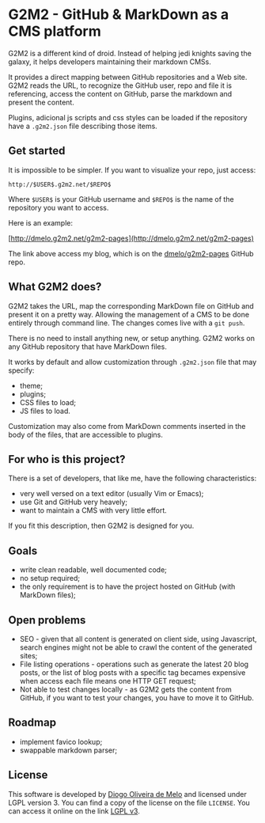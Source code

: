 # G2M2 - GitHub & MarkDown as a CMS platform

G2M2 is a different kind of droid. Instead of helping jedi knights saving the
galaxy, it helps developers maintaining their markdown CMSs.

It provides a direct mapping between GitHub repositories and a Web site. G2M2
reads the URL, to recognize the GitHub user, repo and file it is referencing,
access the content on GitHub, parse the markdown and present the content.

Plugins, adicional js scripts and css styles can be loaded if the repository
have a `.g2m2.json` file describing those items.

## Get started

It is impossible to be simpler. If you want to visualize your repo, just access:

```
http://$USER$.g2m2.net/$REPO$
```

Where `$USER$` is your GitHub username and `$REPO$` is the name of the repository
you want to access.

Here is an example:

[http://dmelo.g2m2.net/g2m2-pages](http://dmelo.g2m2.net/g2m2-pages)

The link above access my blog, which is on the
[dmelo/g2m2-pages](https://github.com/dmelo/g2m2-pages) GitHub repo.

## What G2M2 does?

G2M2 takes the URL, map the corresponding MarkDown file on GitHub and present it
on a pretty way. Allowing the management of a CMS to be done entirely through
command line. The changes comes live with a `git push`.

There is no need to install anything new, or setup anything. G2M2 works on any
GitHub repository that have MarkDown files.

It works by default and allow customization through `.g2m2.json` file that
may specify:

- theme;
- plugins;
- CSS files to load;
- JS files to load.

Customization may also come from MarkDown comments inserted in the body of the
files, that are accessible to plugins.

## For who is this project?

There is a set of developers, that like me, have the following characteristics:

- very well versed on a text editor (usually Vim or Emacs);
- use Git and GitHub very heavely;
- want to maintain a CMS with very little effort.

If you fit this description, then G2M2 is designed for you.

## Goals

- write clean readable, well documented code;
- no setup required;
- the only requirement is to have the project hosted on GitHub (with MarkDown
        files);

## Open problems

- SEO - given that all content is generated on client side, using Javascript,
search engines might not be able to crawl the content of the generated sites;
- File listing operations - operations such as generate the latest 20 blog
posts, or the list of blog posts with a specific tag becames expensive when
access each file means one HTTP GET request;
- Not able to test changes locally - as G2M2 gets the content from GitHub, if
you want to test your changes, you have to move it to GitHub.

## Roadmap

- implement favico lookup;
- swappable markdown parser;


## License

This software is developed by [Diogo Oliveira de Melo](http://diogomelo.net) and
licensed under LGPL version 3. You can find a copy of the license on the file
`LICENSE`. You can access it online on the link
[LGPL v3](https://www.gnu.org/licenses/lgpl-3.0.txt).
